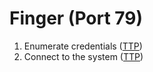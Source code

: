 <!---------------------------------------------------------------------------------
Copyright: (c) BLS OPS LLC.
This program is free software: you can redistribute it and/or modify
it under the terms of the GNU General Public License as published by
the Free Software Foundation, version 3.
This program is distributed in the hope that it will be useful,
but WITHOUT ANY WARRANTY; without even the implied warranty of
MERCHANTABILITY or FITNESS FOR A PARTICULAR PURPOSE. See the
GNU General Public License for more details.
You should have received a copy of the GNU General Public License
along with this program. If not, see <https://www.gnu.org/licenses/>.
--------------------------------------------------------------------------------->
# Finger (Port 79)

1. Enumerate credentials ([TTP](TTP/T1589_Gather_Victim_Identity_Information/001_Credentials/T1589.001.md))
1. Connect to the system ([TTP](TTP/T1569_System_Services/T1569.md))
